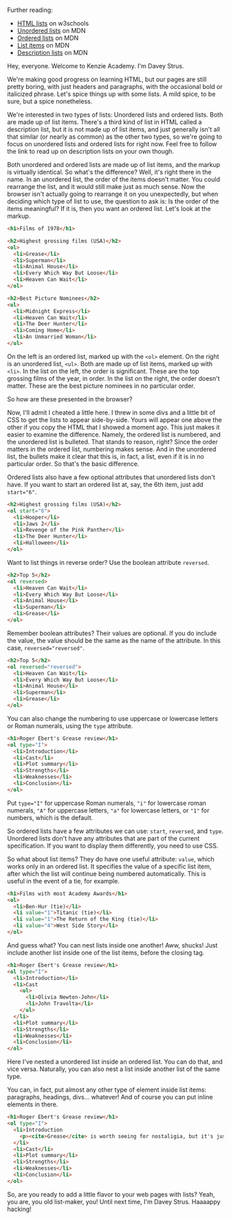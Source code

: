 Further reading:
* [HTML lists](https://www.w3schools.com/html/html_lists.asp) on w3schools
* [Unordered lists](https://developer.mozilla.org/en-US/docs/Web/HTML/Element/ul) on MDN
* [Ordered lists](https://developer.mozilla.org/en-US/docs/Web/HTML/Element/ol) on MDN
* [List items](https://developer.mozilla.org/en-US/docs/Web/HTML/Element/li) on MDN
* [Description lists](https://developer.mozilla.org/en-US/docs/Web/HTML/Element/dl) on MDN

Hey, everyone. Welcome to Kenzie Academy. I'm Davey Strus.

We're making good progress on learning HTML, but our pages are still pretty boring, with just headers and paragraphs, with the occasional bold or italicized phrase. Let's spice things up with some lists. A mild spice, to be sure, but a spice nonetheless.

We're interested in two types of lists: Unordered lists and ordered lists. Both are made up of list items. There's a third kind of list in HTML called a description list, but it is not made up of list items, and just generally isn't all that similar (or nearly as common) as the other two types, so we're going to focus on unordered lists and ordered lists for right now. Feel free to follow the link to read up on description lists on your own though.

Both unordered and ordered lists are made up of list items, and the markup is virtually identical. So what's the difference? Well, it's right there in the name. In an unordered list, the order of the items doesn't matter. You could rearrange the list, and it would still make just as much sense. Now the browser isn't actually going to rearrange it on you unexpectedly, but when deciding which type of list to use, the question to ask is: Is the order of the items meaningful? If it is, then you want an ordered list. Let's look at the markup.

```html
<h1>Films of 1978</h1>

<h2>Highest grossing films (USA)</h2>
<ol>
  <li>Grease</li>
  <li>Superman</li>
  <li>Animal House</li>
  <li>Every Which Way But Loose</li>
  <li>Heaven Can Wait</li>
</ol>

<h2>Best Picture Nominees</h2>
<ul>
  <li>Midnight Express</li>
  <li>Heaven Can Wait</li>
  <li>The Deer Hunter</li>
  <li>Coming Home</li>
  <li>An Unmarried Woman</li>
</ul>
```

On the left is an ordered list, marked up with the `<ol>` element. On the right is an unordered list, `<ul>`. Both are made up of list items, marked up with `<li>`. In the list on the left, the order is significant. These are the top grossing films of the year, in order. In the list on the right, the order doesn't matter. These are the best picture nominees in no particular order.

So how are these presented in the browser?

Now, I'll admit I cheated a little here. I threw in some divs and a little bit of CSS to get the lists to appear side-by-side. Yours will appear one above the other if you copy the HTML that I showed a moment ago. This just makes it easier to examine the difference. Namely, the ordered list is numbered, and the unordered list is bulleted. That stands to reason, right? Since the order matters in the ordered list, numbering makes sense. And in the unordered list, the bullets make it clear that this is, in fact, a list, even if it is in no particular order. So that's the basic difference.

Ordered lists also have a few optional attributes that unordered lists don't have. If you want to start an ordered list at, say, the 6th item, just add `start="6"`.

```html
<h2>Highest grossing films (USA)</h2>
<ol start="6">
  <li>Hooper</li>
  <li>Jaws 2</li>
  <li>Revenge of the Pink Panther</li>
  <li>The Deer Hunter</li>
  <li>Halloween</li>
</ol>
```

Want to list things in reverse order? Use the boolean attribute `reversed`.

```html
<h2>Top 5</h2>
<ol reversed>
  <li>Heaven Can Wait</li>
  <li>Every Which Way But Loose</li>
  <li>Animal House</li>
  <li>Superman</li>
  <li>Grease</li>
</ol>
```

Remember boolean attributes? Their values are optional. If you do include the value, the value should be the same as the name of the attribute. In this case, `reversed="reversed"`.

```html
<h2>Top 5</h2>
<ol reversed="reversed">
  <li>Heaven Can Wait</li>
  <li>Every Which Way But Loose</li>
  <li>Animal House</li>
  <li>Superman</li>
  <li>Grease</li>
</ol>
```

You can also change the numbering to use uppercase or lowercase letters or Roman numerals, using the `type` attribute.

```html
<h1>Roger Ebert's Grease review</h1>
<ol type="I">
  <li>Introduction</li>
  <li>Cast</li>
  <li>Plot summary</li>
  <li>Strengths</li>
  <li>Weaknesses</li>
  <li>Conclusion</li>
</ol>
```

Put `type="I"` for uppercase Roman numerals, `"i"` for lowercase roman numerals, `"A"` for uppercase letters, `"a"` for lowercase letters, or `"1"` for numbers, which is the default.

So ordered lists have a few attributes we can use: `start`, `reversed`, and `type`. Unordered lists don't have any attributes that are part of the current specification. If you want to display them differently, you need to use CSS.

So what about list items? They do have one useful attribute: `value`, which works only in an ordered list. It specifies the value of a specific list item, after which the list will continue being numbered automatically. This is useful in the event of a tie, for example.

```html
<h1>Films with most Academy Awards</h1>
<ol>
  <li>Ben-Hur (tie)</li>
  <li value="1">Titanic (tie)</li>
  <li value="1">The Return of the King (tie)</li>
  <li value="4">West Side Story</li>
</ol>
```

And guess what? You can nest lists inside one another! Aww, shucks! Just include another list inside one of the list items, before the closing tag.

```html
<h1>Roger Ebert's Grease review</h1>
<ol type="I">
  <li>Introduction</li>
  <li>Cast
    <ul>
      <li>Olivia Newton-John</li>
      <li>John Travolta</li>
    </ul>
  </li>
  <li>Plot summary</li>
  <li>Strengths</li>
  <li>Weaknesses</li>
  <li>Conclusion</li>
</ol>
```

Here I've nested a unordered list inside an ordered list. You can do that, and vice versa. Naturally, you can also nest a list inside another list of the same type.

You can, in fact, put almost any other type of element inside list items: paragraphs, headings, divs... whatever! And of course you can put inline elements in there.

```html
<h1>Roger Ebert's Grease review</h1>
<ol type="I">
  <li>Introduction
    <p><cite>Grease</cite> is worth seeing for nostaligia, but it's just an average musical.</p>
  </li>
  <li>Cast</li>
  <li>Plot summary</li>
  <li>Strengths</li>
  <li>Weaknesses</li>
  <li>Conclusion</li>
</ol>
```

So, are you ready to add a little flavor to your web pages with lists? Yeah, you are, you old list-maker, you! Until next time, I'm Davey Strus. Haaaappy hacking!
